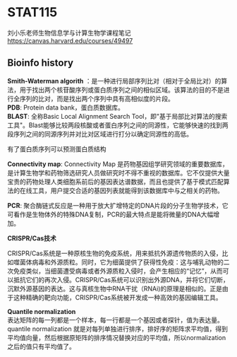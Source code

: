 # STAT115
刘小乐老师生物信息学与计算生物学课程笔记  
https://canvas.harvard.edu/courses/49497

## Bioinfo history
**Smith-Waterman algorith** ：是一种进行局部序列比对（相对于全局比对）的算法，用于找出两个核苷酸序列或蛋白质序列之间的相似区域。该算法的目的不是进行全序列的比对，而是找出两个序列中具有高相似度的片段。  
**PDB**: Protein data bank，蛋白质数据库。  
**BLAST**: 全称Basic Local Alignment Search Tool，即"基于局部比对算法的搜索工具"。Blast能够比较两段核酸或者蛋白序列之间的同源性，它能够快速的找到两段序列之间的同源序列并对比对区域进行打分以确定同源性的高低。  

有了蛋白质序列可以预测蛋白质结构

**Connectivity map**: Connectivity Map 是药物基因组学研究领域的重要数据库，是计算生物学和药物筛选研究人员做研究时不得不重视的数据库。它不仅提供大量宝贵的药物处理人类细胞系前后的基因表达谱数据，而且也提供了基于模式匹配算法的在线工具，用户提交合适的基因列表就能得到该数据库中与之相关的药物。

**PCR**: 聚合酶链式反应是一种用于放大扩增特定的DNA片段的分子生物学技术，它可看作是生物体外的特殊DNA复制，PCR的最大特点是能将微量的DNA大幅增加。  

**CRISPR/Cas技术**  

CRISPR/Cas系统是一种原核生物的免疫系统，用来抵抗外源遗传物质的入侵，比如噬菌体病毒和外源质粒。同时，它为细菌提供了获得性免疫：这与哺乳动物的二次免疫类似，当细菌遭受病毒或者外源质粒入侵时，会产生相应的“记忆”，从而可以抵抗它们的再次入侵。CRISPR/Cas系统可以识别出外源DNA，并将它们切断，沉默外源基因的表达。这与真核生物中RNA干扰（RNAi)的原理是相似的。正是由于这种精确的靶向功能，CRISPR/Cas系统被开发成一种高效的基因编辑工具。

**Quantile normalization**  
表达矩阵的每一列都是一个样本，每一行都是一个基因或者探针，值为表达量。quantile normalization 就是对每列单独进行排序，排好序的矩阵求平均值，得到平均值向量，然后根据原矩阵的排序情况替换对应的平均值，所以normalization之后的值只有平均值了。
